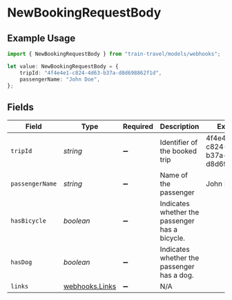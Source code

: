 # NewBookingRequestBody

## Example Usage

```typescript
import { NewBookingRequestBody } from "train-travel/models/webhooks";

let value: NewBookingRequestBody = {
    tripId: "4f4e4e1-c824-4d63-b37a-d8d698862f1d",
    passengerName: "John Doe",
};
```

## Fields

| Field                                            | Type                                             | Required                                         | Description                                      | Example                                          |
| ------------------------------------------------ | ------------------------------------------------ | ------------------------------------------------ | ------------------------------------------------ | ------------------------------------------------ |
| `tripId`                                         | *string*                                         | :heavy_minus_sign:                               | Identifier of the booked trip                    | 4f4e4e1-c824-4d63-b37a-d8d698862f1d              |
| `passengerName`                                  | *string*                                         | :heavy_minus_sign:                               | Name of the passenger                            | John Doe                                         |
| `hasBicycle`                                     | *boolean*                                        | :heavy_minus_sign:                               | Indicates whether the passenger has a bicycle.   |                                                  |
| `hasDog`                                         | *boolean*                                        | :heavy_minus_sign:                               | Indicates whether the passenger has a dog.       |                                                  |
| `links`                                          | [webhooks.Links](../../models/webhooks/links.md) | :heavy_minus_sign:                               | N/A                                              |                                                  |